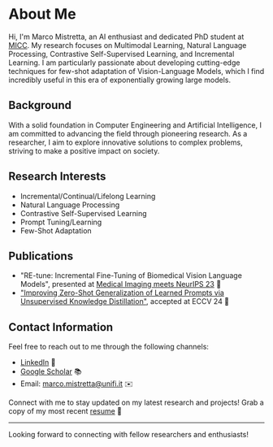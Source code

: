 # About Me

Hi, I'm Marco Mistretta, an AI enthusiast and dedicated PhD student at [MICC](https://www.micc.unifi.it/). My research focuses on Multimodal Learning, Natural Language Processing, Contrastive Self-Supervised Learning, and Incremental Learning. I am particularly passionate about developing cutting-edge techniques for few-shot adaptation of Vision-Language Models, which I find incredibly useful in this era of exponentially growing large models.

## Background

With a solid foundation in Computer Engineering and Artificial Intelligence, I am committed to advancing the field through pioneering research. As a researcher, I aim to explore innovative solutions to complex problems, striving to make a positive impact on society.

## Research Interests

- Incremental/Continual/Lifelong Learning
- Natural Language Processing
- Contrastive Self-Supervised Learning
- Prompt Tuning/Learning
- Few-Shot Adaptation

## Publications

- "RE-tune: Incremental Fine-Tuning of Biomedical Vision Language Models", presented at [Medical Imaging meets NeurIPS 23](https://sites.google.com/view/med-neurips2023/home) 🏥
- ["Improving Zero-Shot Generalization of Learned Prompts via Unsupervised Knowledge Distillation"](https://arxiv.org/abs/2407.03056), accepted at ECCV 24 📄

## Contact Information

Feel free to reach out to me through the following channels:

- [LinkedIn](https://www.linkedin.com/in/marco-mistretta-0b02a021a/) 🔗
- [Google Scholar](https://scholar.google.com/citations?hl=it&authuser=4&user=KMIb4eAAAAAJ) 📚
- Email: [marco.mistretta@unifi.it](mailto:marco.mistretta@unifi.it) ✉️

Connect with me to stay updated on my latest research and projects!
Grab a copy of my most recent [resume](resume.pdf) 📄

---

Looking forward to connecting with fellow researchers and enthusiasts!
